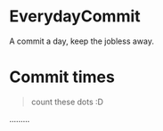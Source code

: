 # EverydayCommit
A commit a day, keep the jobless away.

# Commit times
> count these dots :D

.........
